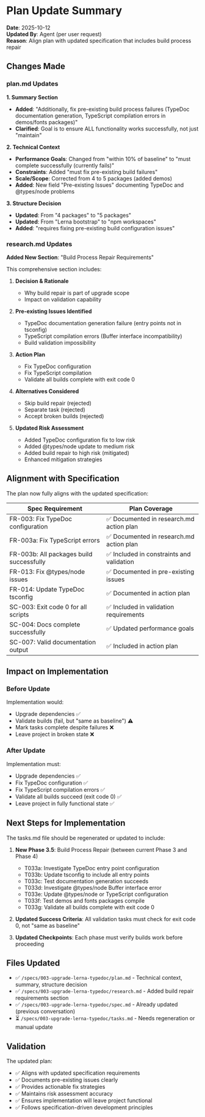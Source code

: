 # Plan Update Summary

**Date**: 2025-10-12  
**Updated By**: Agent (per user request)  
**Reason**: Align plan with updated specification that includes build process repair

## Changes Made

### plan.md Updates

**1. Summary Section**
- **Added**: "Additionally, fix pre-existing build process failures (TypeDoc documentation generation, TypeScript compilation errors in demos/fonts packages)"
- **Clarified**: Goal is to ensure ALL functionality works successfully, not just "maintain"

**2. Technical Context**
- **Performance Goals**: Changed from "within 10% of baseline" to "must complete successfully (currently fails)"
- **Constraints**: Added "must fix pre-existing build failures"
- **Scale/Scope**: Corrected from 4 to 5 packages (added demos)
- **Added**: New field "Pre-existing Issues" documenting TypeDoc and @types/node problems

**3. Structure Decision**
- **Updated**: From "4 packages" to "5 packages"
- **Updated**: From "Lerna bootstrap" to "npm workspaces"
- **Added**: "requires fixing pre-existing build configuration issues"

### research.md Updates

**Added New Section**: "Build Process Repair Requirements"

This comprehensive section includes:

1. **Decision & Rationale**
   - Why build repair is part of upgrade scope
   - Impact on validation capability

2. **Pre-existing Issues Identified**
   - TypeDoc documentation generation failure (entry points not in tsconfig)
   - TypeScript compilation errors (Buffer interface incompatibility)
   - Build validation impossibility

3. **Action Plan**
   - Fix TypeDoc configuration
   - Fix TypeScript compilation
   - Validate all builds complete with exit code 0

4. **Alternatives Considered**
   - Skip build repair (rejected)
   - Separate task (rejected)
   - Accept broken builds (rejected)

5. **Updated Risk Assessment**
   - Added TypeDoc configuration fix to low risk
   - Added @types/node update to medium risk
   - Added build repair to high risk (mitigated)
   - Enhanced mitigation strategies

## Alignment with Specification

The plan now fully aligns with the updated specification:

| Spec Requirement | Plan Coverage |
|------------------|---------------|
| FR-003: Fix TypeDoc configuration | ✅ Documented in research.md action plan |
| FR-003a: Fix TypeScript errors | ✅ Documented in research.md action plan |
| FR-003b: All packages build successfully | ✅ Included in constraints and validation |
| FR-013: Fix @types/node issues | ✅ Documented in pre-existing issues |
| FR-014: Update TypeDoc tsconfig | ✅ Documented in action plan |
| SC-003: Exit code 0 for all scripts | ✅ Included in validation requirements |
| SC-004: Docs complete successfully | ✅ Updated performance goals |
| SC-007: Valid documentation output | ✅ Included in action plan |

## Impact on Implementation

### Before Update

Implementation would:
- Upgrade dependencies ✅
- Validate builds (fail, but "same as baseline") ⚠️
- Mark tasks complete despite failures ❌
- Leave project in broken state ❌

### After Update

Implementation must:
- Upgrade dependencies ✅
- Fix TypeDoc configuration ✅
- Fix TypeScript compilation errors ✅
- Validate all builds succeed (exit code 0) ✅
- Leave project in fully functional state ✅

## Next Steps for Implementation

The tasks.md file should be regenerated or updated to include:

1. **New Phase 3.5**: Build Process Repair (between current Phase 3 and Phase 4)
   - T033a: Investigate TypeDoc entry point configuration
   - T033b: Update tsconfig to include all entry points
   - T033c: Test documentation generation succeeds
   - T033d: Investigate @types/node Buffer interface error
   - T033e: Update @types/node or TypeScript configuration
   - T033f: Test demos and fonts packages compile
   - T033g: Validate all builds complete with exit code 0

2. **Updated Success Criteria**: All validation tasks must check for exit code 0, not "same as baseline"

3. **Updated Checkpoints**: Each phase must verify builds work before proceeding

## Files Updated

- ✅ `/specs/003-upgrade-lerna-typedoc/plan.md` - Technical context, summary, structure decision
- ✅ `/specs/003-upgrade-lerna-typedoc/research.md` - Added build repair requirements section
- ✅ `/specs/003-upgrade-lerna-typedoc/spec.md` - Already updated (previous conversation)
- ⏳ `/specs/003-upgrade-lerna-typedoc/tasks.md` - Needs regeneration or manual update

## Validation

The updated plan:

- ✅ Aligns with updated specification requirements
- ✅ Documents pre-existing issues clearly
- ✅ Provides actionable fix strategies
- ✅ Maintains risk assessment accuracy
- ✅ Ensures implementation will leave project functional
- ✅ Follows specification-driven development principles
